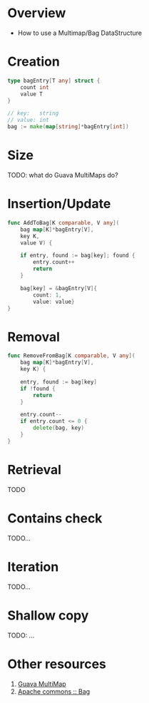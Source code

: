 # Overview
- How to use a Multimap/Bag DataStructure


# Creation
```go
type bagEntry[T any] struct {
	count int
	value T
}

// key:   string
// value: int
bag := make(map[string]*bagEntry[int])
```

# Size
TODO: what do Guava MultiMaps do?


# Insertion/Update
```go
func AddToBag[K comparable, V any](
	bag map[K]*bagEntry[V],
	key K,
	value V) {

	if entry, found := bag[key]; found {
        entry.count++
        return
	}

	bag[key] = &bagEntry[V]{
		count: 1,
		value: value}
}
```


# Removal
```go
func RemoveFromBag[K comparable, V any](
	bag map[K]*bagEntry[V],
	key K) {

	entry, found := bag[key]
	if !found {
		return
	}

	entry.count--
	if entry.count <= 0 {
		delete(bag, key)
	}
}
```


# Retrieval
TODO


# Contains check
TODO...


# Iteration
TODO...


# Shallow copy
TODO: ...


# Other resources
1. [Guava MultiMap](https://guava.dev/releases/31.0-jre/api/docs/com/google/common/collect/Multimap.html)
1. [Apache commons :: Bag](https://commons.apache.org/proper/commons-collections/apidocs/org/apache/commons/collections4/Bag.html)

